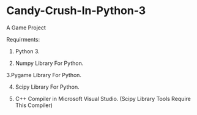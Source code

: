# Candy-Crush-In-Python-3
A Game Project

Requirments:
1. Python 3. 

2. Numpy Library For Python.

3.Pygame Library For Python.

4. Scipy Library For Python.

5. C++ Compiler in Microsoft Visual Studio. (Scipy Library Tools Require This Compiler)
